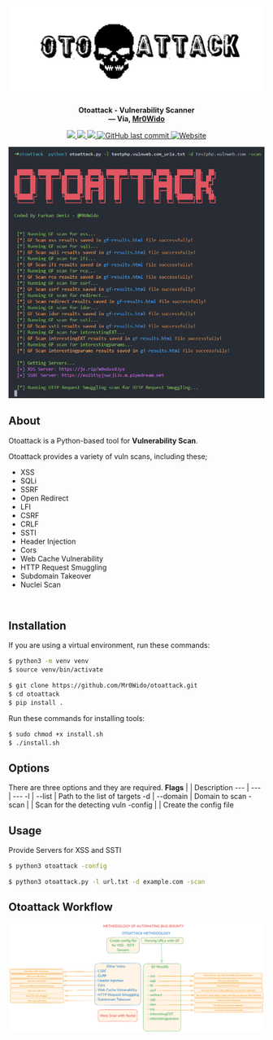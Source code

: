 ![otoattack](tools/src/img/logo.png)

<p align="center">
  <b>Otoattack - Vulnerability Scanner</b>
  <br>
  <b>
    &mdash; Via, <a href="https://github.com/Mr0Wido">Mr0Wido</a>
  </b>
</p>
<p align="center">
    <a href="https://docs.python.org/3/download.html">
        <img src="https://img.shields.io/badge/Python-3.x-blue.svg">
    </a>
    <a href="https://github.com/Mr0Wido/otoattack/releases">
        <img src="https://img.shields.io/badge/Version-v1.0%20(stable)-blue.svg">
    </a>
    <a href="https://github.com/Mr0Wido/otoattack/">
        <img src="https://img.shields.io/badge/License-MIT-yellow.svg">
    </a>
    <a href="https://github.com/Mr0Wido/otoattack">
        <img alt="GitHub last commit" src="https://img.shields.io/github/last-commit/Mr0wido/otoattack">
    </a>
    <a href="https://mr0wido.github.io"> 
        <img alt="Website" src="https://img.shields.io/website?url=https%3A%2F%2Fmr0wido.github.io">
    </a>
</p>

![example](/tools/src/img/example.png)

## About

Otoattack is a Python-based tool for __Vulnerability Scan__. 

Otoattack provides a variety of vuln scans, including these;

- XSS
- SQLi
- SSRF
- Open Redirect
- LFI
- CSRF
- CRLF
- SSTI
- Header Injection
- Cors
- Web Cache Vulnerability
- HTTP Request Smuggling
- Subdomain Takeover
- Nuclei Scan

<br>

## Installation

If you are using a virtual environment, run these commands:

```bash
$ python3 -m venv venv
$ source venv/bin/activate  
```

```bash
$ git clone https://github.com/Mr0Wido/otoattack.git
$ cd otoattack
$ pip install .
```

Run these commands for installing tools:

```bash
$ sudo chmod +x install.sh
$ ./install.sh
```


## Options
There are three options and they are required.
**Flags** |    | Description
--- | ---  | ---
-l | --list | Path to the list of targets
-d | --domain | Domain to scan
-scan |  | Scan for the detecting vuln
-config | | Create the config file

## Usage
Provide Servers for XSS and SSTI
```bash
$ python3 otoattack -config
```


```bash
$ python3 otoattack.py -l url.txt -d example.com -scan
```





## Otoattack Workflow
![Otoattack_workflow](tools/src/img/otoattack.png)
